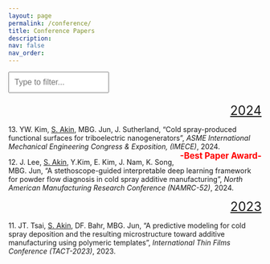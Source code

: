 ```yaml
---
layout: page
permalink: /conference/
title: Conference Papers
description: 
nav: false
nav_order: 
---
```


<!-- _pages/conference.md -->

<!-- Type-to-Filter Bar at the top -->
<div style="margin-bottom: 20px;">
  <input type="text" id="filterInput" placeholder="Type to filter..." style="width: 200px; padding: 10px; font-size: 16px; display: block;">
</div>

<!-- Style for year headings -->
<style>
  .year {
    text-align: right;
    font-size: 1.8em;
    margin-bottom: 5px;
    text-decoration: underline;
  }
</style>

<!-- Wrap ALL content inside pubList -->
<div id="pubList">

  <div class="year">2024</div>

  <p>13. YW. Kim, <u>S. Akin</u>, MBG. Jun, J. Sutherland, “Cold spray-produced functional surfaces for triboelectric nanogenerators”, 
    <i>ASME International Mechanical Engineering Congress & Exposition, (IMECE)</i>, 2024. 
    <span style="float: right; font-size: 17px; color: red; font-weight: bold;">-Best Paper Award-</span>
  </p>

  <p>12. J. Lee, <u>S. Akin</u>, Y.Kim, E. Kim, J. Nam, K. Song, MBG. Jun, “A stethoscope-guided interpretable deep learning framework for powder flow diagnosis in cold spray additive manufacturing”, 
    <i>North American Manufacturing Research Conference (NAMRC-52)</i>, 2024.
  </p>

  <div class="year">2023</div>

  <p>11. JT. Tsai, <u>S. Akin</u>, DF. Bahr, MBG. Jun, “A predictive modeling for cold spray deposition and the resulting microstructure toward additive manufacturing using polymeric templates”, 
    <i>International Thin Films Conference (TACT-2023)</i>, 2023.
  </p>

  <!-- (Continue adding all your entries here, similar format) -->

</div> <!-- End of pubList -->

<!-- Filtering Script -->
<script>
document.addEventListener('DOMContentLoaded', function () {
  var filterInput = document.getElementById('filterInput');
  filterInput.addEventListener('keyup', function() {
    var filter = filterInput.value.toLowerCase();
    var pubList = document.getElementById('pubList');
    var items = pubList.querySelectorAll('p, .year');

    items.forEach(function(item) {
      var text = item.textContent.toLowerCase();
      if (text.includes(filter)) {
        item.style.display = '';
      } else {
        item.style.display = 'none';
      }
    });
  });
});
</script>
